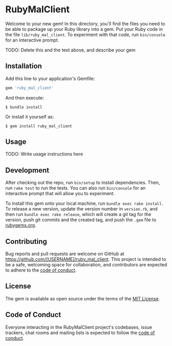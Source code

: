 # RubyMalClient

Welcome to your new gem! In this directory, you'll find the files you need to be able to package up your Ruby library into a gem. Put your Ruby code in the file `lib/ruby_mal_client`. To experiment with that code, run `bin/console` for an interactive prompt.

TODO: Delete this and the text above, and describe your gem

## Installation

Add this line to your application's Gemfile:

```ruby
gem 'ruby_mal_client'
```

And then execute:

    $ bundle install

Or install it yourself as:

    $ gem install ruby_mal_client

## Usage

TODO: Write usage instructions here

## Development

After checking out the repo, run `bin/setup` to install dependencies. Then, run `rake test` to run the tests. You can also run `bin/console` for an interactive prompt that will allow you to experiment.

To install this gem onto your local machine, run `bundle exec rake install`. To release a new version, update the version number in `version.rb`, and then run `bundle exec rake release`, which will create a git tag for the version, push git commits and the created tag, and push the `.gem` file to [rubygems.org](https://rubygems.org).

## Contributing

Bug reports and pull requests are welcome on GitHub at https://github.com/[USERNAME]/ruby_mal_client. This project is intended to be a safe, welcoming space for collaboration, and contributors are expected to adhere to the [code of conduct](https://github.com/[USERNAME]/ruby_mal_client/blob/master/CODE_OF_CONDUCT.md).

## License

The gem is available as open source under the terms of the [MIT License](https://opensource.org/licenses/MIT).

## Code of Conduct

Everyone interacting in the RubyMalClient project's codebases, issue trackers, chat rooms and mailing lists is expected to follow the [code of conduct](https://github.com/[USERNAME]/ruby_mal_client/blob/master/CODE_OF_CONDUCT.md).
